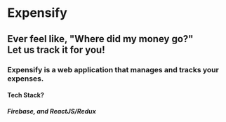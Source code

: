 # Expensify

## Ever feel like, "Where did my money go?" <br /> Let us track it for you!

### Expensify is a web application that manages and tracks your expenses.

#### Tech Stack?
##### Firebase, and ReactJS/Redux
